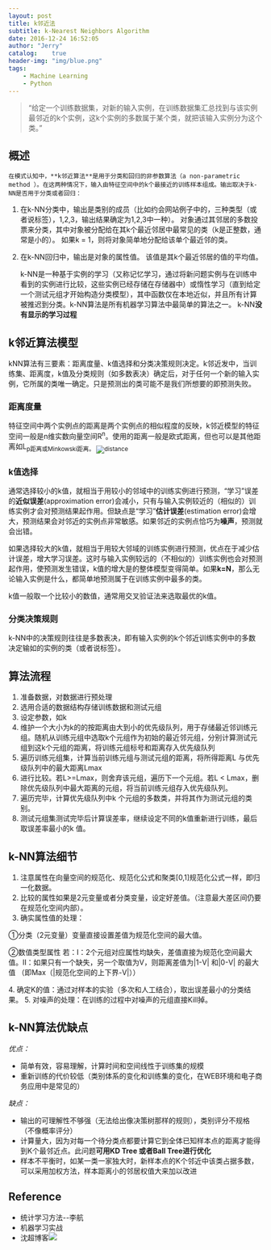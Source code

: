```yaml
---
layout: post
title: k邻近法
subtitle: k-Nearest Neighbors Algorithm
date: 2016-12-24 16:52:05
author: "Jerry"
catalog:    true
header-img: "img/blue.png"
tags: 
    - Machine Learning
    - Python
---
```


> “给定一个训练数据集，对新的输入实例，在训练数据集汇总找到与该实例最邻近的k个实例，这k个实例的多数属于某个类，就把该输入实例分为这个类。”

## 概述

    在模式认知中，**k邻近算法**是用于分类和回归的非参数算法（a non-parametric method ）。在这两种情况下，输入由特征空间中的k个最接近的训练样本组成。输出取决于k-NN是否用于分类或者回归：
  
1. 在k-NN分类中，输出是类别的成员（比如约会网站例子中的，三种类型（或者说标签），1,2,3，输出结果确定为1,2,3中一种）。 对象通过其邻居的多数投票来分类，其中对象被分配给在其k个最近邻居中最常见的类（k是正整数，通常是小的）。 如果k = 1，则将对象简单地分配给该单个最近邻的类。
2. 在k-NN回归中，输出是对象的属性值。 该值是其k个最近邻居的值的平均值。

   k-NN是一种基于实例的学习（又称记忆学习，通过将新问题实例与在训练中看到的实例进行比较，这些实例已经存储在存储器中）或惰性学习（直到给定一个测试元组才开始构造分类模型），其中函数仅在本地近似，并且所有计算被推迟到分类。k-NN算法是所有机器学习算法中最简单的算法之一。
k-NN**没有显示的学习过程**
## k邻近算法模型

  kNN算法有三要素：距离度量、k值选择和分类决策规则决定。k邻近发中，当训练集、距离度，k值及分类规则（如多数表决）确定后，对于任何一个新的输入实例，它所属的类唯一确定。只是预测出的类可能不是我们所想要的即预测失败。



### 距离度量

特征空间中两个实例点的距离是两个实例点的相似程度的反映，k邻近模型的特征空间一般是n维实数向量空间R<sup>n</sup>。使用的距离一般是欧式距离，但也可以是其他距离如L<sub>p</sup>距离或Minkowski距离。
![distance](http://ocdga6wo9.bkt.clouddn.com/distance.png)


### k值选择

通常选择较小的k值，就相当于用较小的邻域中的训练实例进行预测，“学习”误差的**近似误差**(approximation error)会减小，只有与输入实例较近的（相似的）训练实例才会对预测结果起作用。但缺点是“学习”**估计误差**(estimation error)会增大，预测结果会对邻近的实例点非常敏感。如果邻近的实例点恰巧为**噪声**，预测就会出错。

如果选择较大的k值，就相当于用较大邻域的训练实例进行预测，优点在于减少估计误差，增大学习误差。这时与输入实例较远的（不相似的）训练实例也会对预测起作用，使预测发生错误，k值的增大是的整体模型变得简单。如果**k=N**，那么无论输入实例是什么，都简单地预测属于在训练实例中最多的类。

k值一般取一个比较小的数值，通常用交叉验证法来选取最优的k值。


### 分类决策规则

k-NN中的决策规则往往是多数表决，即有输入实例的k个邻近训练实例中的多数决定输如的实例的类（或者说标签）。


## 算法流程

1. 准备数据，对数据进行预处理
2. 选用合适的数据结构存储训练数据和测试元组
3. 设定参数，如k
4. 维护一个大小为k的的按距离由大到小的优先级队列，用于存储最近邻训练元组。随机从训练元组中选取k个元组作为初始的最近邻元组，分别计算测试元组到这k个元组的距离，将训练元组标号和距离存入优先级队列
5. 遍历训练元组集，计算当前训练元组与测试元组的距离，将所得距离L 与优先级队列中的最大距离Lmax
6. 进行比较。若L>=Lmax，则舍弃该元组，遍历下一个元组。若L < Lmax，删除优先级队列中最大距离的元组，将当前训练元组存入优先级队列。
7. 遍历完毕，计算优先级队列中k 个元组的多数类，并将其作为测试元组的类别。
8. 测试元组集测试完毕后计算误差率，继续设定不同的k值重新进行训练，最后取误差率最小的k 值。


## k-NN算法细节

1. 注意属性在向量空间的规范化、规范化公式和聚类[0,1]规范化公式一样，即归一化数据。
2. 比较的属性如果是2元变量或者分类变量，设定好差值。（注意最大差区间仍要在规范化空间内部）。
3. 确实属性值的处理：
<p>①分类（2元变量）变量直接设置差值为规范化空间的最大值。</p>
<p>②数值类型属性 若：Ⅰ：2个元组对应属性均缺失，差值直接为规范化空间最大值。Ⅱ：如果只有一个缺失，另一个取值为V，则距离差值为|1-V| 和|0-V| 的最大值 （即Max（|规范化空间的上下界-V|））</p>
4. 确定K的值：通过对样本的实验（多次和人工结合），取出误差最小的分类结果。
5. 对噪声的处理：在训练的过程中对噪声的元组直接Kill掉。


## k-NN算法优缺点

*优点：*

- 简单有效，容易理解，计算时间和空间线性于训练集的规模
- 重新训练的代价较低（类别体系的变化和训练集的变化，在WEB环境和电子商务应用中是常见的）

*缺点：*

- 输出的可理解性不够强（无法给出像决策树那样的规则），类别评分不规格（不像概率评分）
- 计算量大，因为对每一个待分类点都要计算它到全体已知样本点的距离才能得到K个最邻近点。此问题**可用KD Tree 或者Ball Tree进行优化**
- 样本不平衡时，如某一类一家独大时，新样本点的K个邻近中该类占据多数，可以采用加权方法，样本距离小的邻居权值大来加以改进

## Reference

- 统计学习方法--李航
- 机器学习实战
- 沈超博客![](http://shenchao.me/2016/11/22/knn/)